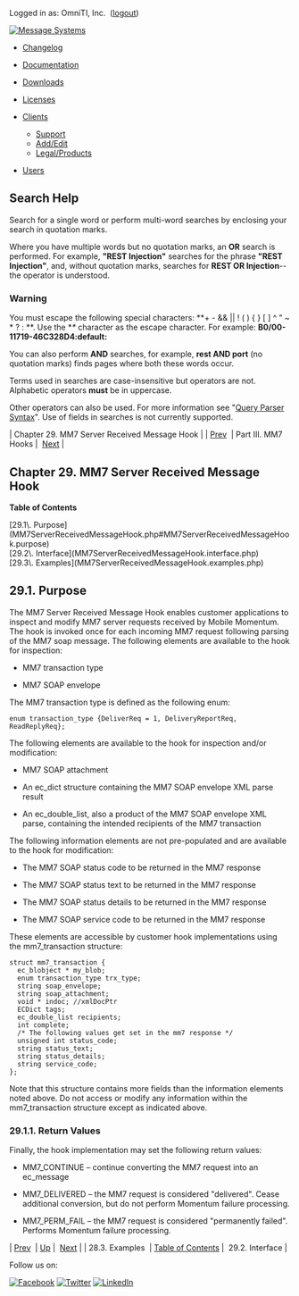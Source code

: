 Logged in as: OmniTI, Inc.  ([logout](https://support.messagesystems.com/logout.php))

[![Message Systems](https://support.messagesystems.com/images/ms-white205.png)](https://support.messagesystems.com/start.php) 

*   [Changelog](https://support.messagesystems.com/start.php?show=changelog)
*   [Documentation](https://support.messagesystems.com/docs/)
*   [Downloads](https://support.messagesystems.com/start.php)

*   [Licenses](https://support.messagesystems.com/license_summary.php)
*   <a href="">Clients</a>
    *   [Support](https://support.messagesystems.com/cs.php)
    *   [Add/Edit](https://support.messagesystems.com/edit_client.php)
    *   [Legal/Products](https://support.messagesystems.com/edit_products.php)
*   [Users](https://support.messagesystems.com/edit_customer.php)

## Search Help

Search for a single word or perform multi-word searches by enclosing your search in quotation marks.

Where you have multiple words but no quotation marks, an **OR** search is performed. For example, **"REST Injection"** searches for the phrase **"REST Injection"**, and, without quotation marks, searches for **REST OR Injection**--the operator is understood.

### Warning

You must escape the following special characters: **+ - && || ! ( ) { } [ ] ^ " ~ * ? : \**. Use the **\** character as the escape character. For example: **B0/00-11719-46C328D4\:default\:**

You can also perform **AND** searches, for example, **rest AND port** (no quotation marks) finds pages where both these words occur.

Terms used in searches are case-insensitive but operators are not. Alphabetic operators **must** be in uppercase.

Other operators can also be used. For more information see "[Query Parser Syntax](https://lucene.apache.org/core/old_versioned_docs/versions/3_0_0/queryparsersyntax.html)". Use of fields in searches is not currently supported.

| Chapter 29. MM7 Server Received Message Hook |
| [Prev](MM7LogTempfailHook.examples.php)  | Part III. MM7 Hooks |  [Next](MM7ServerReceivedMessageHook.interface.php) |

## Chapter 29. MM7 Server Received Message Hook

**Table of Contents**

<dl class="toc">

<dt>[29.1\. Purpose](MM7ServerReceivedMessageHook.php#MM7ServerReceivedMessageHook.purpose)</dt>

<dt>[29.2\. Interface](MM7ServerReceivedMessageHook.interface.php)</dt>

<dt>[29.3\. Examples](MM7ServerReceivedMessageHook.examples.php)</dt>

</dl>

## 29.1. Purpose

The MM7 Server Received Message Hook enables customer applications to inspect and modify MM7 server requests received by Mobile Momentum. The hook is invoked once for each incoming MM7 request following parsing of the MM7 soap message. The following elements are available to the hook for inspection:

*   MM7 transaction type

*   MM7 SOAP envelope

The MM7 transaction type is defined as the following enum:

```
enum transaction_type {DeliverReq = 1, DeliveryReportReq,
ReadReplyReq};
```

The following elements are available to the hook for inspection and/or modification:

*   MM7 SOAP attachment

*   An ec_dict structure containing the MM7 SOAP envelope XML parse result

*   An ec_double_list, also a product of the MM7 SOAP envelope XML parse, containing the intended recipients of the MM7 transaction

The following information elements are not pre-populated and are available to the hook for modification:

*   The MM7 SOAP status code to be returned in the MM7 response

*   The MM7 SOAP status text to be returned in the MM7 response

*   The MM7 SOAP status details to be returned in the MM7 response

*   The MM7 SOAP service code to be returned in the MM7 response

These elements are accessible by customer hook implementations using the mm7_transaction structure:

```
struct mm7_transaction {
  ec_blobject * my_blob;
  enum transaction_type trx_type;
  string soap_envelope;
  string soap_attachment;
  void * indoc; //xmlDocPtr
  ECDict tags;
  ec_double_list recipients;
  int complete;
  /* The following values get set in the mm7 response */
  unsigned int status_code;
  string status_text;
  string status_details;
  string service_code;
};
```

Note that this structure contains more fields than the information elements noted above. Do not access or modify any information within the mm7_transaction structure except as indicated above.

### 29.1.1. Return Values

Finally, the hook implementation may set the following return values:

*   MM7_CONTINUE – continue converting the MM7 request into an ec_message

*   MM7_DELIVERED – the MM7 request is considered "delivered". Cease additional conversion, but do not perform Momentum failure processing.

*   MM7_PERM_FAIL – the MM7 request is considered "permanently failed". Performs Momentum failure processing.

| [Prev](MM7LogTempfailHook.examples.php)  | [Up](p.mm7.php) |  [Next](MM7ServerReceivedMessageHook.interface.php) |
| 28.3. Examples  | [Table of Contents](index.php) |  29.2. Interface |

Follow us on:

[![Facebook](https://support.messagesystems.com/images/icon-facebook.png)](http://www.facebook.com/messagesystems) [![Twitter](https://support.messagesystems.com/images/icon-twitter.png)](http://twitter.com/#!/MessageSystems) [![LinkedIn](https://support.messagesystems.com/images/icon-linkedin.png)](http://www.linkedin.com/company/message-systems)